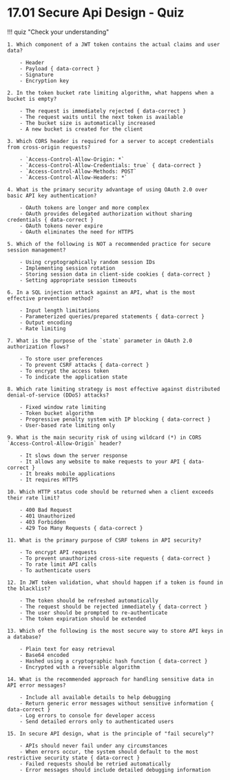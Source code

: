 # 17.01 Secure Api Design - Quiz

!!! quiz "Check your understanding"

    1. Which component of a JWT token contains the actual claims and user data?

        - Header
        - Payload { data-correct }
        - Signature
        - Encryption key

    2. In the token bucket rate limiting algorithm, what happens when a bucket is empty?

        - The request is immediately rejected { data-correct }
        - The request waits until the next token is available
        - The bucket size is automatically increased
        - A new bucket is created for the client

    3. Which CORS header is required for a server to accept credentials from cross-origin requests?

        - `Access-Control-Allow-Origin: *`
        - `Access-Control-Allow-Credentials: true` { data-correct }
        - `Access-Control-Allow-Methods: POST`
        - `Access-Control-Allow-Headers: *`

    4. What is the primary security advantage of using OAuth 2.0 over basic API key authentication?

        - OAuth tokens are longer and more complex
        - OAuth provides delegated authorization without sharing credentials { data-correct }
        - OAuth tokens never expire
        - OAuth eliminates the need for HTTPS

    5. Which of the following is NOT a recommended practice for secure session management?

        - Using cryptographically random session IDs
        - Implementing session rotation
        - Storing session data in client-side cookies { data-correct }
        - Setting appropriate session timeouts

    6. In a SQL injection attack against an API, what is the most effective prevention method?

        - Input length limitations
        - Parameterized queries/prepared statements { data-correct }
        - Output encoding
        - Rate limiting

    7. What is the purpose of the `state` parameter in OAuth 2.0 authorization flows?

        - To store user preferences
        - To prevent CSRF attacks { data-correct }
        - To encrypt the access token
        - To indicate the application state

    8. Which rate limiting strategy is most effective against distributed denial-of-service (DDoS) attacks?

        - Fixed window rate limiting
        - Token bucket algorithm
        - Progressive penalty system with IP blocking { data-correct }
        - User-based rate limiting only

    9. What is the main security risk of using wildcard (*) in CORS `Access-Control-Allow-Origin` header?

        - It slows down the server response
        - It allows any website to make requests to your API { data-correct }
        - It breaks mobile applications
        - It requires HTTPS

    10. Which HTTP status code should be returned when a client exceeds their rate limit?

        - 400 Bad Request
        - 401 Unauthorized
        - 403 Forbidden
        - 429 Too Many Requests { data-correct }

    11. What is the primary purpose of CSRF tokens in API security?

        - To encrypt API requests
        - To prevent unauthorized cross-site requests { data-correct }
        - To rate limit API calls
        - To authenticate users

    12. In JWT token validation, what should happen if a token is found in the blacklist?

        - The token should be refreshed automatically
        - The request should be rejected immediately { data-correct }
        - The user should be prompted to re-authenticate
        - The token expiration should be extended

    13. Which of the following is the most secure way to store API keys in a database?

        - Plain text for easy retrieval
        - Base64 encoded
        - Hashed using a cryptographic hash function { data-correct }
        - Encrypted with a reversible algorithm

    14. What is the recommended approach for handling sensitive data in API error messages?

        - Include all available details to help debugging
        - Return generic error messages without sensitive information { data-correct }
        - Log errors to console for developer access
        - Send detailed errors only to authenticated users

    15. In secure API design, what is the principle of "fail securely"?

        - APIs should never fail under any circumstances
        - When errors occur, the system should default to the most restrictive security state { data-correct }
        - Failed requests should be retried automatically
        - Error messages should include detailed debugging information

